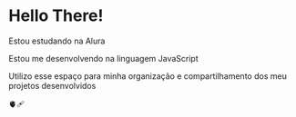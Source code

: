 # Hello There!
Estou estudando na Alura

Estou me desenvolvendo na linguagem JavaScript

Utilizo esse espaço para minha organização e compartilhamento dos meu projetos desenvolvidos

🫀🩹
